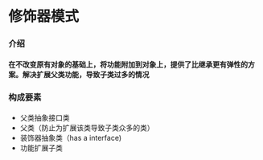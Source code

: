# 修饰器模式

### 介绍

#### 在不改变原有对象的基础上，将功能附加到对象上，提供了比继承更有弹性的方案。解决扩展父类功能，导致子类过多的情况

### 构成要素

####  

- 父类抽象接口类
- 父类（防止为扩展该类导致子类众多的类）
- 装饰器抽象类（has a interface)
- 功能扩展子类